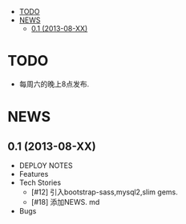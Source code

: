 - [TODO](#todo)
- [NEWS](#news)
	- [0.1 (2013-08-XX)](#01-2013-08-xx)



# TODO
* 每周六的晚上8点发布.

# NEWS

## 0.1 (2013-08-XX)
* DEPLOY NOTES
* Features
* Tech Stories
  * [#12] 引入bootstrap-sass,mysql2,slim gems.
  * [#18] 添加NEWS. md
* Bugs
